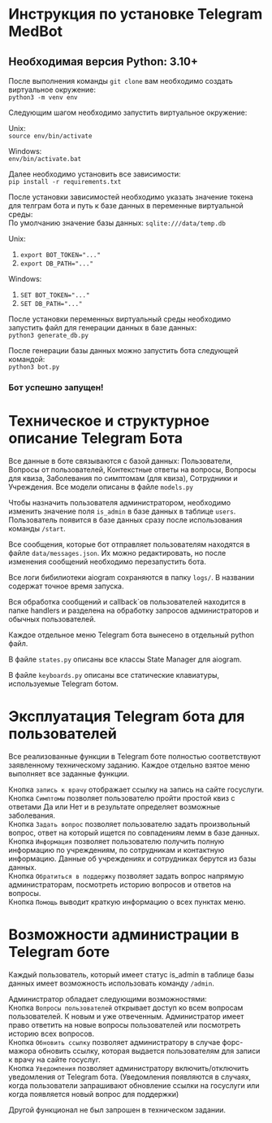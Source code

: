 # Инструкция по установке Telegram MedBot

## Необходимая версия Python: 3.10+

После выполнения команды `git clone` вам необходимо создать виртуальное окружение:  
`python3 -m venv env`

Следующим шагом необходимо запустить виртуальное окружение:  

Unix:  
`source env/bin/activate`  

Windows:  
`env/bin/activate.bat`  

Далее необходимо установить все зависимости:  
`pip install -r requirements.txt`

После установки зависимостей необходимо указать значение токена для телграм бота и путь к базе данных в переменные виртуальной среды:  
По умолчанию значение базы данных: `sqlite:///data/temp.db`  

Unix:  
1. `export BOT_TOKEN="..."`  
2. `export DB_PATH="..."`  

Windows:  
1. `SET BOT_TOKEN="..."`  
2. `SET DB_PATH="..."`  

После установки переменных виртуальный среды необходимо запустить файл для генерации данных в базе данных:  
`python3 generate_db.py`  

После генерации базы данных можно запустить бота следующей командой:  
`python3 bot.py`  

### Бот успешно запущен!


# Техническое и структурное описание Telegram Бота

Все данные в боте связываются с базой данных: Пользователи, Вопросы от пользователей, Контекстные ответы на вопросы, Вопросы для квиза, Заболевания по симптомам (для квиза), Сотрудники и Учреждения.
Все модели описаны в файле `models.py`

Чтобы назначить пользователя администратором, необходимо изменить значение поля `is_admin` в базе данных в таблице `users`. Пользователь появится в базе данных сразу после использования команды `/start`.

Все сообщения, которые бот отправляет пользователям находятся в фaйле `data/messages.json`. Их можно редактировать, но после изменения сообщений необходимо перезапустить бота.

Все логи бибилиотеки aiogram сохраняются в папку `logs/`. В названии содержат точное время запуска.

Вся обработка сообщений и callback\`ов пользователей находится в папке handlers и разделена на обработку запросов администраторов и обычных пользователей.

Каждое отдельное меню Telegram бота вынесено в отдельный python файл.

В файле `states.py` описаны все классы State Manager для aiogram.

В файле `keyboards.py` описаны все статические клавиатуры, используемые Telegram ботом.



# Эксплуатация Telegram бота для пользователей

Все реализованные функции в Telegram боте полностью соответствуют заявленному техническому заданию.
Каждое отдельно взятое меню выполняет все заданные функции.

Кнопка `запись к врачу` отображает ссылку на запись на сайте госуслуги.  
Кнопка `Симптомы` позволяет пользователю пройти простой квиз с ответами Да или Нет и в результате определяет возможные заболевания.  
Кнопка `Задать вопрос` позволяет пользователю задать произвольный вопрос, ответ на который ищется по совпадениям лемм в базе данных.  
Кнопка `Информация` позволяет пользователю получить полную информацию по учреждениям, по сотрудникам и контактную информацию. Данные об учреждениях и сотрудниках берутся из базы данных.  
Кнопка `Обратиться в поддержку` позволяет задать вопрос напрямую администраторам, посмотреть историю вопросов и ответов на вопросы.  
Кнопка `Помощь` выводит краткую информацию о всех пунктах меню.  


# Возможности администрации в Telegram боте

Каждый пользователь, который имеет статус is_admin в таблице базы данных имеет возможность использовать команду `/admin`.  

Администратор обладает следующими возможностями:  
Кнопка `Вопросы пользователей` открывает доступ ко всем вопросам пользователей. К новым и уже отвеченным. Администратор имеет право ответить на новые вопросы пользователей или посмотреть историю всех вопросов.  
Кнопка `Обновить ссылку` позволяет администратору в случае форс-мажора обновить ссылку, которая выдается пользователям для записи к врачу на сайте госуслуг.  
Кнопка `Уведомления` позволяет администратору включить/отключить уведомления от Telegram бота. (Уведомления появляются в случаях, когда пользователи запрашивают обновление ссылки на госуслуги или когда появляется новый вопрос для поддержки)  

Другой функционал не был запрошен в техническом задании.
